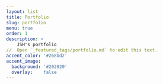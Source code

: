 ```yaml
---
layout: list
title: Portfolio
slug: portfolio
menu: true
order: 1
description: >
	JSH's portfolio	
//  Open `_featured_tags/portfolio.md` to edit this text.
accent_color: '#268bd2'
accent_image:
  background: '#202020'
  overlay:    false
---
```

